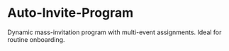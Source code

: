 # Auto-Invite-Program
Dynamic mass-invitation program with multi-event assignments. Ideal for routine onboarding.
